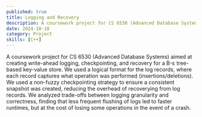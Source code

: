 ```yaml
---
published: true
title: Logging and Recovery
description: A coursework project for CS 6530 (Advanced Database Systems) aimed at creating write-ahead logging, checkpointing, and recovery for a B-ε tree-based key-value store.
date: 2024-10-18
category: Project
skills: [C++]
---
```


A coursework project for CS 6530 (Advanced Database Systems) aimed at creating write-ahead logging, checkpointing, and recovery for a B-ε tree-based key-value store. We used a logical format for the log records, where each record captures what operation was performed (insertions/deletions). We used a non-fuzzy checkpointing strategy to ensure a consistent snapshot was created, reducing the overhead of recoverying from log records. We analyzed trade-offs between logging granularity and correctness, finding that less frequent flushing of logs led to faster runtimes, but at the cost of losing some operations in the event of a crash.
